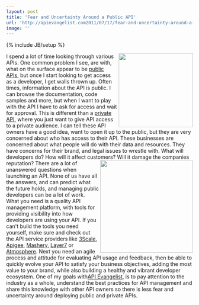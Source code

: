 ```yaml
---
layout: post
title: 'Fear and Uncertainty Around a Public API'
url: 'http://apievangelist.com2011/07/17/fear-and-uncertainty-around-a-public-api/'
image: ''
---
```

{% include JB/setup %}
<img src="http://kinlane-productions.s3.amazonaws.com/fear.gif"  width="200" align="right" />I spend a lot of time looking through various APIs. One common problem I see, are with, what on the surface appear to be <a title="public APIs" href="http://blog.apievangelist.com/2011/06/01/open-vs-closed-apis/">public APIs</a>, but once I start looking to get access as a developer, I get walls thrown up.
Often times, information about the API is public. I can browse the documentation, code samples and more, but when I want to play with the API I have to ask for access and wait for approval.
This is different than a <a title="private APIs" href="http://blog.apievangelist.com/2011/06/01/open-vs-closed-apis/">private API</a>, where you just want to give API access to a private audience. I can tell these API owners have a good idea, want to open it up to the public, but they are very concerned about who has access to their API.
These businesses are concerned about what people will do with their data and resources. They have concerns for their brand, and legal issues to wrestle with. What will developers do? How will it affect customers? Will it damage the companies reputation?
<img src="http://kinlane-productions.s3.amazonaws.com/wall-usb-port.jpg"  width="250" align="right" />There are a lot of unanswered questions when launching an API. None of us have all the answers, and can predict what the future holds, and managing public developers can be a lot of work.
What you need is a quality API management platform, with tools for providing visibility into how developers are using your API. If you can't build the tools you need yourself, make sure and check out the API service providers like <a title="3Scale" href="http://blog.apievangelist.com/2010/10/10/3scale-api-services/">3Scale</a>, <a title="Apigee" href="http://blog.apievangelist.com/2010/10/10/apigee-api-services/">Apigee</a>, <a title="Mashery" href="http://blog.apievangelist.com/2010/10/10/mashery-api-services/">Mashery</a>, <a title="Layer7" href="http://blog.apievangelist.com/2011/06/17/layer-7-technologies-launches-new-api-portal/">Layer7</a> or <a title="Atmospher" href="http://blog.apievangelist.com/2011/06/17/atmosphere-a-new-api-management-portal/">Atmosphere</a>.
Next you need an agile process and attitude for evaluating API usage and feedback, then be able to quickly evolve your API to satisfy your business objectives, adding the most value to your brand, while also building a healthy and vibrant developer ecosystem.
One of my goals with<a title="API Evangelist" href="http://blog.apievangelist.com">API Evangelist</a>, is to pay attention to the industry as a whole, understand the best practices for API management and share this knowledge with other API owners so there is less fear and uncertainty around deploying public and private APIs.

